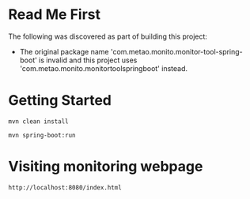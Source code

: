 # Read Me First
The following was discovered as part of building this project:

* The original package name 'com.metao.monito.monitor-tool-spring-boot' is invalid and this project uses 'com.metao.monito.monitortoolspringboot' instead.

# Getting Started
    mvn clean install

    mvn spring-boot:run


# Visiting monitoring webpage

    http://localhost:8080/index.html

